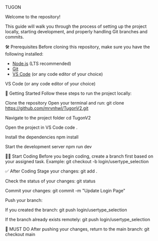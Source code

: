 TUGON

Welcome to the repository!

This guide will walk you through the process of setting up the project locally, starting development, and properly handling Git branches and commits.

🛠 Prerequisites
Before cloning this repository, make sure you have the following installed:


- [Node.js](https://nodejs.org/) (LTS recommended)
- [Git](https://git-scm.com/)
- [VS Code](https://code.visualstudio.com/) (or any code editor of your choice)

VS Code (or any code editor of your choice)

🚀 Getting Started
Follow these steps to run the project locally:

Clone the repository
Open your terminal and run:
git clone https://github.com/mrvnhwl/TugonV2.git

Navigate to the project folder
cd TugonV2

Open the project in VS Code
code .

Install the dependencies
npm install

Start the development server
npm run dev

🧑‍💻 Start Coding
Before you begin coding, create a branch first based on your assigned task.
Example:
git checkout -b login/usertype_selection

✅ After Coding
Stage your changes:
git add .

Check the status of your changes:
git status

Commit your changes:
git commit -m "Update Login Page"

Push your branch:

If you created the branch:
git push login/usertype_selection

If the branch already exists remotely:
git push login/usertype_selection

🔁 MUST DO
After pushing your changes, return to the main branch:
git checkout main
